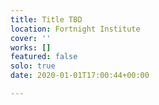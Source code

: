 ```yaml
---
title: Title TBD
location: Fortnight Institute
cover: ''
works: []
featured: false
solo: true
date: 2020-01-01T17:00:44+00:00

---
```

